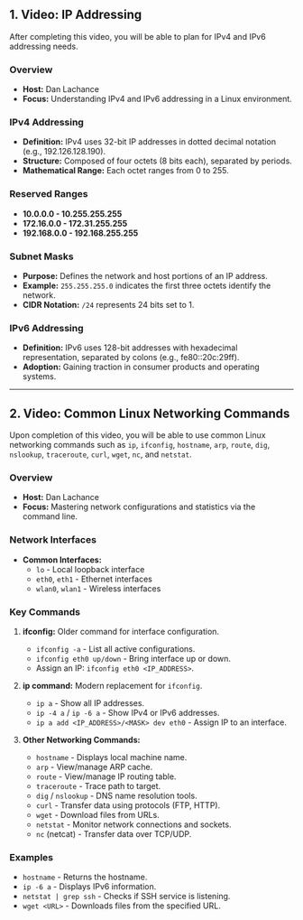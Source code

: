 ## 1. Video: IP Addressing

After completing this video, you will be able to plan for IPv4 and IPv6 addressing needs.

### Overview
- **Host:** Dan Lachance
- **Focus:** Understanding IPv4 and IPv6 addressing in a Linux environment.

### IPv4 Addressing
- **Definition:** IPv4 uses 32-bit IP addresses in dotted decimal notation (e.g., 192.126.128.190).
- **Structure:** Composed of four octets (8 bits each), separated by periods.
- **Mathematical Range:** Each octet ranges from 0 to 255.

### Reserved Ranges
- **10.0.0.0 - 10.255.255.255**
- **172.16.0.0 - 172.31.255.255**
- **192.168.0.0 - 192.168.255.255**

### Subnet Masks
- **Purpose:** Defines the network and host portions of an IP address.
- **Example:** `255.255.255.0` indicates the first three octets identify the network.
- **CIDR Notation:** `/24` represents 24 bits set to 1.

### IPv6 Addressing
- **Definition:** IPv6 uses 128-bit addresses with hexadecimal representation, separated by colons (e.g., fe80::20c:29ff).
- **Adoption:** Gaining traction in consumer products and operating systems.

---

## 2. Video: Common Linux Networking Commands

Upon completion of this video, you will be able to use common Linux networking commands such as `ip`, `ifconfig`, `hostname`, `arp`, `route`, `dig`, `nslookup`, `traceroute`, `curl`, `wget`, `nc`, and `netstat`.

### Overview
- **Host:** Dan Lachance
- **Focus:** Mastering network configurations and statistics via the command line.

### Network Interfaces
- **Common Interfaces:**
  - `lo` - Local loopback interface
  - `eth0`, `eth1` - Ethernet interfaces
  - `wlan0`, `wlan1` - Wireless interfaces

### Key Commands
1. **ifconfig:** Older command for interface configuration.
   - `ifconfig -a` - List all active configurations.
   - `ifconfig eth0 up/down` - Bring interface up or down.
   - Assign an IP: `ifconfig eth0 <IP_ADDRESS>`.

2. **ip command:** Modern replacement for `ifconfig`.
   - `ip a` - Show all IP addresses.
   - `ip -4 a` / `ip -6 a` - Show IPv4 or IPv6 addresses.
   - `ip a add <IP_ADDRESS>/<MASK> dev eth0` - Assign IP to an interface.

3. **Other Networking Commands:**
   - `hostname` - Displays local machine name.
   - `arp` - View/manage ARP cache.
   - `route` - View/manage IP routing table.
   - `traceroute` - Trace path to target.
   - `dig` / `nslookup` - DNS name resolution tools.
   - `curl` - Transfer data using protocols (FTP, HTTP).
   - `wget` - Download files from URLs.
   - `netstat` - Monitor network connections and sockets.
   - `nc` (netcat) - Transfer data over TCP/UDP.

### Examples
- `hostname` - Returns the hostname.
- `ip -6 a` - Displays IPv6 information.
- `netstat | grep ssh` - Checks if SSH service is listening.
- `wget <URL>` - Downloads files from the specified URL.
